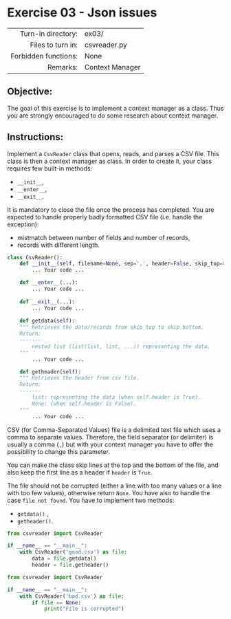 # Exercise 03 - Json issues

|                         |                     |
| -----------------------:| ------------------- |
|   Turn-in directory:    |  ex03/              |
|   Files to turn in:     |  csvreader.py       |
|   Forbidden functions:  |  None               |
|   Remarks:              |  Context Manager    |

## Objective:
The goal of this exercise is to implement a context manager as a class.
Thus you are strongly encouraged to do some research about context manager.

## Instructions:
Implement a `CsvReader` class that opens, reads, and parses a CSV file.
This class is then a context manager as class.
In order to create it, your class requires few built-in methods:
* `__init__`,
* `__enter__`,
* `__exit__`.

It is mandatory to close the file once the process has completed.
You are expected to handle properly badly formatted CSV file (i.e. handle the exception):
* mistmatch between number of fields and number of records,
* records with different length.


```py
class CsvReader():
	def __init__(self, filename=None, sep=',', header=False, skip_top=0, skip_bottom=0):
		... Your code ...

	def __enter__(...):
		... Your code ...
	
	def __exit__(...):
		... Your code ...
	
	def getdata(self):
	""" Retrieves the data/records from skip_top to skip bottom.
	Return:
	-------
		nested list (list(list, list, ...)) representing the data.
	"""
		... Your code ...

	def getheader(self):
	""" Retrieves the header from csv file.
	Return:
	-------
		list: representing the data (when self.header is True).
        None: (when self.header is False).
	"""
		... Your code ...
```

CSV (for Comma-Separated Values) file is a delimited text file which uses a comma to separate values.
Therefore, the field separator (or delimiter) is usually a comma (`,`)
but with your context manager you have to offer the possibility to change this parameter.

You can make the class skip lines at the top and the bottom of the file,
and also keep the first line as a header if `header` is `True`.

The file should not be corrupted (either a line with too many values or a line with too few values), otherwise return `None`.
You have also to handle the case `file not found`.
You have to implement two methods:
* `getdata()` ,
* `getheader()`.

```py
from csvreader import CsvReader

if __name__ == "__main__":
    with CsvReader('good.csv') as file:
        data = file.getdata()
        header = file.getheader()
```

```py
from csvreader import CsvReader

if __name__ == "__main__":
    with CsvReader('bad.csv') as file:
        if file == None:
            print("File is corrupted")
```